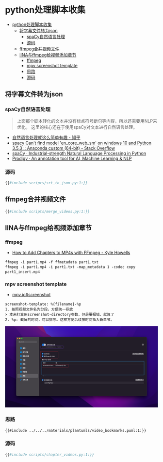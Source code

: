 # python处理脚本收集

<!--ts-->
* [python处理脚本收集](#python处理脚本收集)
   * [将字幕文件转为json](#将字幕文件转为json)
      * [spaCy自然语言处理](#spacy自然语言处理)
      * [源码](#源码)
   * [ffmpeg合并视频文件](#ffmpeg合并视频文件)
   * [IINA与ffmpeg给视频添加章节](#iina与ffmpeg给视频添加章节)
      * [ffmpeg](#ffmpeg)
      * [mpv screenshot template](#mpv-screenshot-template)
      * [思路](#思路)
      * [源码](#源码-1)

<!-- Created by https://github.com/ekalinin/github-markdown-toc -->
<!-- Added by: runner, at: Sat Sep 17 16:38:15 UTC 2022 -->

<!--te-->

## 将字幕文件转为json

### spaCy自然语言处理

> 上面那个脚本转化的文本并没有标点符号断句等内容，所以还需要用NLP来优化。 这里的核心还在于使用spaCy对文本进行自然语言处理。

- [自然语言处理就这么简单有趣 - 知乎](https://zhuanlan.zhihu.com/p/63110761)
- [spacy Can't find model 'en_core_web_sm' on windows 10 and Python 3.5.3 :: Anaconda custom (64-bit) - Stack Overflow](https://stackoverflow.com/questions/54334304/spacy-cant-find-model-en-core-web-sm-on-windows-10-and-python-3-5-3-anacon)
- [spaCy · Industrial-strength Natural Language Processing in Python](https://spacy.io/)
- [Prodigy · An annotation tool for AI, Machine Learning & NLP](https://prodi.gy/)

### 源码

```python
{{#include scripts/srt_to_json.py:1:}}
```

## ffmpeg合并视频文件

```python
{{#include scripts/merge_videos.py:1:}}
```

## IINA与ffmpeg给视频添加章节

### ffmpeg

- [How to Add Chapters to MP4s with FFmpeg - Kyle Howells](https://ikyle.me/blog/2020/add-mp4-chapters-ffmpeg)

```shell
ffmpeg -i part1.mp4 -f ffmetadata part1.txt
ffmpeg -i part1.mp4 -i part1.txt -map_metadata 1 -codec copy part1_insert.mp4
```

### mpv screenshot template

- [mpv.io#screenshot](https://mpv.io/manual/stable/#screenshot)

```admonish info
screenshot-template: %{filename}-%p
1. 按照视频文件名先分段，方便统一存放
> 本来打算用screenshot-directory参数，但是要报错，就算了
2. %p: 截屏的时间，可以排序。这样方便后续按时间插入新章节。
```

![CleanShot 2022-09-06 at 21.52.28@2x](https://raw.githubusercontent.com/KuanHsiaoKuo/writing_materials/main/imgs/CleanShot%202022-09-06%20at%2021.52.28%402x.png)


### 思路

```plantuml
{{#include ../../../materials/plantumls/video_bookmarks.puml:1:}}
```

### 源码

```python
{{#include scripts/chapter_videos.py:1:}}
```
